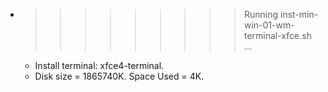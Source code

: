 * >>>>>>>>> Running inst-min-win-01-wm-terminal-xfce.sh ...
  * Install terminal: xfce4-terminal.
  * Disk size = 1865740K. Space Used = 4K.
